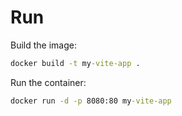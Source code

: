 # Run

Build the image: 
```cmd
docker build -t my-vite-app .
```

Run the container: 
```cmd
docker run -d -p 8080:80 my-vite-app
```